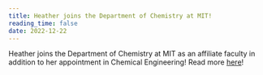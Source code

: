 ```yaml
---
title: Heather joins the Department of Chemistry at MIT!
reading_time: false
date: 2022-12-22
---
```


Heather joins the Department of Chemistry at MIT as an affiliate faculty in addition to her appointment in Chemical Engineering! Read more [here](https://chemistry.mit.edu/chemistry-news/heather-j-kulik-to-join-the-chemistry-faculty/)!

<!--more-->
